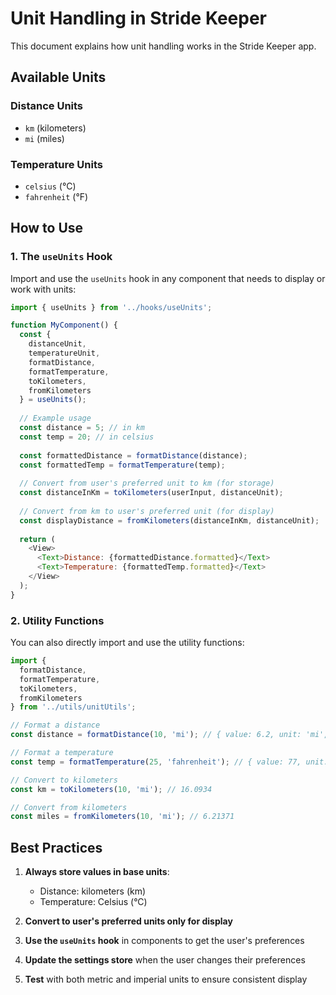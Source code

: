 # Unit Handling in Stride Keeper

This document explains how unit handling works in the Stride Keeper app.

## Available Units

### Distance Units
- `km` (kilometers)
- `mi` (miles)

### Temperature Units
- `celsius` (°C)
- `fahrenheit` (°F)

## How to Use

### 1. The `useUnits` Hook

Import and use the `useUnits` hook in any component that needs to display or work with units:

```javascript
import { useUnits } from '../hooks/useUnits';

function MyComponent() {
  const { 
    distanceUnit,
    temperatureUnit,
    formatDistance,
    formatTemperature,
    toKilometers,
    fromKilometers
  } = useUnits();
  
  // Example usage
  const distance = 5; // in km
  const temp = 20; // in celsius
  
  const formattedDistance = formatDistance(distance);
  const formattedTemp = formatTemperature(temp);
  
  // Convert from user's preferred unit to km (for storage)
  const distanceInKm = toKilometers(userInput, distanceUnit);
  
  // Convert from km to user's preferred unit (for display)
  const displayDistance = fromKilometers(distanceInKm, distanceUnit);
  
  return (
    <View>
      <Text>Distance: {formattedDistance.formatted}</Text>
      <Text>Temperature: {formattedTemp.formatted}</Text>
    </View>
  );
}
```

### 2. Utility Functions

You can also directly import and use the utility functions:

```javascript
import { 
  formatDistance, 
  formatTemperature, 
  toKilometers, 
  fromKilometers 
} from '../utils/unitUtils';

// Format a distance
const distance = formatDistance(10, 'mi'); // { value: 6.2, unit: 'mi', formatted: '6.2 mi' }

// Format a temperature
const temp = formatTemperature(25, 'fahrenheit'); // { value: 77, unit: '°F', formatted: '77°F' }

// Convert to kilometers
const km = toKilometers(10, 'mi'); // 16.0934

// Convert from kilometers
const miles = fromKilometers(10, 'mi'); // 6.21371
```

## Best Practices

1. **Always store values in base units**:
   - Distance: kilometers (km)
   - Temperature: Celsius (°C)

2. **Convert to user's preferred units only for display**

3. **Use the `useUnits` hook** in components to get the user's preferences

4. **Update the settings store** when the user changes their preferences

5. **Test** with both metric and imperial units to ensure consistent display
